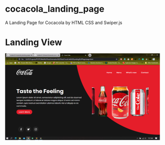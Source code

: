 # cocacola_landing_page
A Landing Page for Cocacola by HTML CSS and Swiper.js

# Landing View
<img src = "https://github.com/coderx31/cocacola_landing_page/blob/master/screenshots/landing.png">
